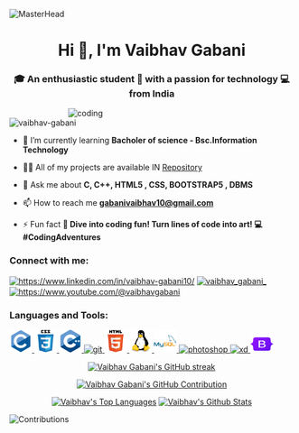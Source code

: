 ![MasterHead](https://mir-s3-cdn-cf.behance.net/project_modules/max_1200/79731568097599.5b50bca477735.jpg)
<h1 align="center">Hi 👋, I'm Vaibhav Gabani</h1>
<h3 align="center">🎓 An enthusiastic student 🌟 with a passion for technology 💻 from India</h3>
<img alt="coding" width="400" align="right" src="https://camo.githubusercontent.com/60118c6ff524984563af07ee397adb9db65ca7c13beb663b0fa92efcf12289dd/68747470733a2f2f727579612e73747564696f2f6173736574732f696d616765732f6465762e77656270">

<p align="left"> <img src="https://komarev.com/ghpvc/?username=vaibhavgabani&label=Profile%20views&color=0e75b6&style=flat" alt="vaibhav-gabani" /> </p>

- 🌱 I’m currently learning **Bacholer of science - Bsc.Information Technology**

- 👨‍💻 All of my projects are available IN  [Repository](https://github.com/vaibhavgabani?tab=repositories)

- 💬 Ask me about **C, C++, HTML5 , CSS, BOOTSTRAP5 , DBMS**

- 📫 How to reach me **gabanivaibhav10@gmail.com**

- ⚡ Fun fact **🚀 Dive into coding fun! Turn lines of code into art! 💻 #CodingAdventures**

<h3 align="left">Connect with me:</h3>
<p align="left">
<a href="https://linkedin.com/in/https://www.linkedin.com/in/vaibhav-gabani10/" target="blank"><img align="center" src="https://raw.githubusercontent.com/rahuldkjain/github-profile-readme-generator/master/src/images/icons/Social/linked-in-alt.svg" alt="https://www.linkedin.com/in/vaibhav-gabani10/" height="30" width="40" /></a>
<a href="https://instagram.com/vaibhav_gabani_" target="blank"><img align="center" src="https://raw.githubusercontent.com/rahuldkjain/github-profile-readme-generator/master/src/images/icons/Social/instagram.svg" alt="vaibhav_gabani_" height="30" width="40" /></a>
<a href="https://www.youtube.com/c/https://www.youtube.com/@vaibhavgabani" target="blank"><img align="center" src="https://raw.githubusercontent.com/rahuldkjain/github-profile-readme-generator/master/src/images/icons/Social/youtube.svg" alt="https://www.youtube.com/@vaibhavgabani" height="30" width="40" /></a>
</p>

<h3 align="left">Languages and Tools:</h3>
<p align="left"> <a href="https://www.cprogramming.com/" target="_blank" rel="noreferrer"> <img src="https://raw.githubusercontent.com/devicons/devicon/master/icons/c/c-original.svg" alt="c" width="40" height="40"/> </a> <a href="https://www.w3schools.com/css/" target="_blank" rel="noreferrer"> <img src="https://raw.githubusercontent.com/devicons/devicon/master/icons/css3/css3-original-wordmark.svg" alt="css3" width="40" height="40"/> </a>  <a href="https://www.w3schools.com/cpp/" target="_blank" rel="noreferrer"> <img src="https://raw.githubusercontent.com/devicons/devicon/master/icons/cplusplus/cplusplus-original.svg" alt="cplusplus" width="40" height="40"/> </a> <a href="https://git-scm.com/" target="_blank" rel="noreferrer"> <img src="https://www.vectorlogo.zone/logos/git-scm/git-scm-icon.svg" alt="git" width="40" height="40"/> </a> <a href="https://www.w3.org/html/" target="_blank" rel="noreferrer"> <img src="https://raw.githubusercontent.com/devicons/devicon/master/icons/html5/html5-original-wordmark.svg" alt="html5" width="40" height="40"/> </a> <a href="https://www.linux.org/" target="_blank" rel="noreferrer"> <img src="https://raw.githubusercontent.com/devicons/devicon/master/icons/linux/linux-original.svg" alt="linux" width="40" height="40"/> </a> <a href="https://www.mysql.com/" target="_blank" rel="noreferrer"> <img src="https://raw.githubusercontent.com/devicons/devicon/master/icons/mysql/mysql-original-wordmark.svg" alt="mysql" width="40" height="40"/> </a> <a href="https://www.photoshop.com/en" target="_blank" rel="noreferrer"> <img src="https://upload.wikimedia.org/wikipedia/commons/a/af/Adobe_Photoshop_CC_icon.svg" alt="photoshop" width="40" height="40"/> </a> <a href="https://www.adobe.com/products/xd.html" target="_blank" rel="noreferrer"> <img src="https://play-lh.googleusercontent.com/kaox1VteLsWAuNxPxhm8t4llaoyFhxzDjo9g4Hdf92bKdT_Sn6Yrdku6rApuc5ktirw=w480-h960-rw" alt="xd" width="40" height="40"/> </a><a href="https://getbootstrap.com/" target="_blank" rel="noreferrer"><img src="https://raw.githubusercontent.com/devicons/devicon/master/icons/bootstrap/bootstrap-original.svg" alt="bootstrap" class="icon" height="30" width="40"/></a></p>

<p align="center">
  <a href="https://github.com/vaibhavgabani">
    <img src="https://github-readme-streak-stats.herokuapp.com/?user=vaibhavgabani&theme=radical&border=7F3FBF&background=0D1117" alt="Vaibhav Gabani's GitHub streak"/>
  </a>
</p>
<p align="center">
  <a href="https://github.com/vaibhavgabani">
    <img src="https://github-profile-summary-cards.vercel.app/api/cards/profile-details?username=vaibhavgabani&theme=radical" alt="Vaibhav Gabani's GitHub Contribution"/>
  </a>
</p>
<p align = "center">
<a href="https://github.com/vaibhavgabani"><img alt="Vaibhav's Top Languages" src="https://denvercoder1-github-readme-stats.vercel.app/api/top-langs/?username=vaibhavgabani&langs_count=8&layout=compact&theme=react&border_color=7F3FBF&bg_color=0D1117&title_color=F85D7F&icon_color=F8D866" width="49.5%"/></a>
 <a href="https://github.com/vaibhavgabani"><img alt="Vaibhav's Github Stats" src="https://denvercoder1-github-readme-stats.vercel.app/api?username=vaibhavgabani&show_icons=true&count_private=true&theme=react&border_color=7F3FBF&bg_color=0D1117&title_color=F85D7F&icon_color=F8D866" width="49.5%"/></a>
  <br/>
</p>

![Contributions](https://ssr-contributions-svg.vercel.app/_/vaibhavgabani?chart=3dbar&gap=0.6&scale=2&gradient=true&flatten=1&animation=wave&animation_duration=3&animation_delay=0.03&animation_amplitude=24&animation_frequency=0.1&animation_wave_center=19_3&format=svg&weeks=40)
